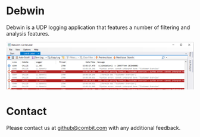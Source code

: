 # Debwin
Debwin is a UDP logging application that features a number of filtering and analysis features.

![Debwin](https://github.com/combit/Debwin/blob/main/Images/Debwin4.png)

# Contact
Please contact us at [github@combit.com](mailto:github@combit.com) with any additional feedback.